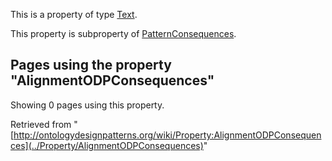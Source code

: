 This is a property of type [Text](../Type/Text "Type:Text").


This property is subproperty of [PatternConsequences](../Property/PatternConsequences "Property:PatternConsequences").




  


## Pages using the property "AlignmentODPConsequences"


Showing 0 pages using this property.



Retrieved from "[http://ontologydesignpatterns.org/wiki/Property:AlignmentODPConsequences](../Property/AlignmentODPConsequences)"